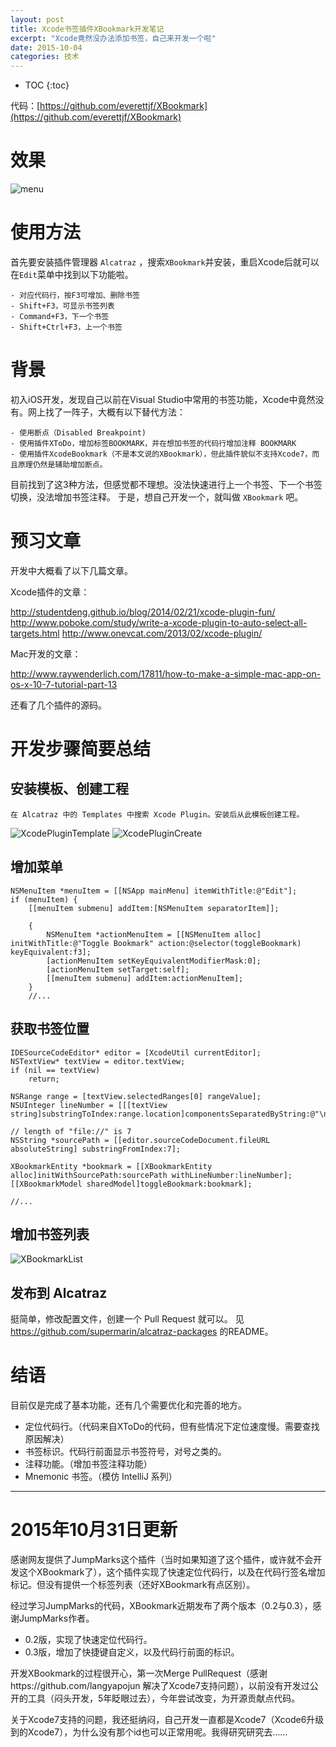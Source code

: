 ```yaml
---
layout: post
title: Xcode书签插件XBookmark开发笔记
excerpt: "Xcode竟然没办法添加书签，自己来开发一个啦"
date: 2015-10-04
categories: 技术
---
```



* TOC
{:toc}

代码：[https://github.com/everettjf/XBookmark](https://github.com/everettjf/XBookmark)

# 效果

![menu](https://everettjf.github.io/images/extern/xbookmark0.3.0.png)

# 使用方法
首先要安装插件管理器 `Alcatraz` ，搜索`XBookmark`并安装，重启Xcode后就可以在`Edit`菜单中找到以下功能啦。

    - 对应代码行，按F3可增加、删除书签
    - Shift+F3，可显示书签列表
    - Command+F3，下一个书签
    - Shift+Ctrl+F3，上一个书签

# 背景
初入iOS开发，发现自己以前在Visual Studio中常用的书签功能，Xcode中竟然没有。网上找了一阵子，大概有以下替代方法：
    
    - 使用断点（Disabled Breakpoint)
    - 使用插件XToDo，增加标签BOOKMARK，并在想加书签的代码行增加注释 BOOKMARK
    - 使用插件XcodeBookmark（不是本文说的XBookmark），但此插件貌似不支持Xcode7，而且原理仍然是辅助增加断点。

目前找到了这3种方法，但感觉都不理想。没法快速进行上一个书签、下一个书签切换，没法增加书签注释。
于是，想自己开发一个，就叫做 `XBookmark` 吧。


# 预习文章
开发中大概看了以下几篇文章。

Xcode插件的文章：

http://studentdeng.github.io/blog/2014/02/21/xcode-plugin-fun/
http://www.poboke.com/study/write-a-xcode-plugin-to-auto-select-all-targets.html
http://www.onevcat.com/2013/02/xcode-plugin/

Mac开发的文章：

http://www.raywenderlich.com/17811/how-to-make-a-simple-mac-app-on-os-x-10-7-tutorial-part-13

还看了几个插件的源码。

# 开发步骤简要总结

## 安装模板、创建工程
    在 Alcatraz 中的 Templates 中搜索 Xcode Plugin。安装后从此模板创建工程。

![XcodePluginTemplate](https://everettjf.github.io/images/extern/xbookmarkdev1.png)
![XcodePluginCreate](https://everettjf.github.io/images/extern/xbookmarkdev2.png)

## 增加菜单

~~~
NSMenuItem *menuItem = [[NSApp mainMenu] itemWithTitle:@"Edit"];
if (menuItem) {
    [[menuItem submenu] addItem:[NSMenuItem separatorItem]];
    
    {
        NSMenuItem *actionMenuItem = [[NSMenuItem alloc] initWithTitle:@"Toggle Bookmark" action:@selector(toggleBookmark) keyEquivalent:f3];
        [actionMenuItem setKeyEquivalentModifierMask:0];
        [actionMenuItem setTarget:self];
        [[menuItem submenu] addItem:actionMenuItem];
    }
    //...
~~~

## 获取书签位置

~~~
IDESourceCodeEditor* editor = [XcodeUtil currentEditor];
NSTextView* textView = editor.textView;
if (nil == textView)
    return;

NSRange range = [textView.selectedRanges[0] rangeValue];
NSUInteger lineNumber = [[[textView string]substringToIndex:range.location]componentsSeparatedByString:@"\n"].count;

// length of "file://" is 7
NSString *sourcePath = [[editor.sourceCodeDocument.fileURL absoluteString] substringFromIndex:7];

XBookmarkEntity *bookmark = [[XBookmarkEntity alloc]initWithSourcePath:sourcePath withLineNumber:lineNumber];
[[XBookmarkModel sharedModel]toggleBookmark:bookmark];

//...
~~~

## 增加书签列表

![XBookmarkList](https://everettjf.github.io/images/extern/xbookmarkdev3.png)

## 发布到 Alcatraz
挺简单，修改配置文件，创建一个 Pull Request 就可以。
见 https://github.com/supermarin/alcatraz-packages 的README。

# 结语
目前仅是完成了基本功能，还有几个需要优化和完善的地方。

- 定位代码行。（代码来自XToDo的代码，但有些情况下定位速度慢。需要查找原因解决）
- 书签标识。代码行前面显示书签符号，对号之类的。
- 注释功能。（增加书签注释功能）
- Mnemonic 书签。（模仿 IntelliJ 系列）

---

# 2015年10月31日更新
感谢网友提供了JumpMarks这个插件（当时如果知道了这个插件，或许就不会开发这个XBookmark了），这个插件实现了快速定位代码行，以及在代码行签名增加标记。但没有提供一个标签列表（还好XBookmark有点区别）。

经过学习JumpMarks的代码，XBookmark近期发布了两个版本（0.2与0.3），感谢JumpMarks作者。
- 0.2版，实现了快速定位代码行。
- 0.3版，增加了快捷键自定义，以及代码行前面的标识。

开发XBookmark的过程很开心，第一次Merge PullRequest（感谢https://github.com/langyapojun 解决了Xcode7支持问题），以前没有开发过公开的工具（闷头开发，5年眨眼过去），今年尝试改变，为开源贡献点代码。

关于Xcode7支持的问题，我还挺纳闷，自己开发一直都是Xcode7（Xcode6升级到的Xcode7），为什么没有那个id也可以正常用呢。我得研究研究去……







